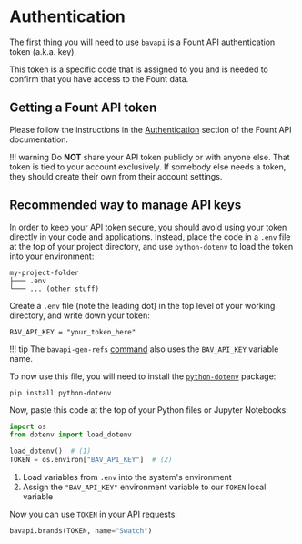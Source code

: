 # Authentication

The first thing you will need to use `bavapi` is a Fount API authentication token (a.k.a. key).

This token is a specific code that is assigned to you and is needed to confirm that you have access to the Fount data.

## Getting a Fount API token

Please follow the instructions in the [Authentication](https://developer.wppbav.com/docs/2.x/authentication) section of the Fount API documentation.

!!! warning
    Do **NOT** share your API token publicly or with anyone else. That token is tied to your account exclusively. If somebody else needs a token, they should create their own from their account settings.

## Recommended way to manage API keys

In order to keep your API token secure, you should avoid using your token directly in your code and applications. Instead, place the code in a `.env` file at the top of your project directory, and use `python-dotenv` to load the token into your environment:

```prompt
my-project-folder
├─── .env
└─── ... (other stuff)
```

Create a `.env` file (note the leading dot) in the top level of your working directory, and write down your token:

```env
BAV_API_KEY = "your_token_here"
```

!!! tip
    The `bavapi-gen-refs` [command](reference-classes.md) also uses the `BAV_API_KEY` variable name.

To now use this file, you will need to install the [`python-dotenv`](https://github.com/theskumar/python-dotenv) package:

```prompt
pip install python-dotenv
```

Now, paste this code at the top of your Python files or Jupyter Notebooks:

```py
import os
from dotenv import load_dotenv

load_dotenv()  # (1)
TOKEN = os.environ["BAV_API_KEY"]  # (2)
```

1. Load variables from `.env` into the system's environment
2. Assign the `"BAV_API_KEY"` environment variable to our `TOKEN` local variable

Now you can use `TOKEN` in your API requests:

```py
bavapi.brands(TOKEN, name="Swatch")
```
